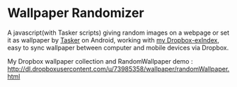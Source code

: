 Wallpaper Randomizer
=====
A javascript(with Tasker scripts) giving random images on a webpage or set it as wallpaper by <a href="https://play.google.com/store/apps/details?id=net.dinglisch.android.taskerm">Tasker</a> on Android, working with <a href="https://github.com/MacroBull/dropbox-exIndex">my Dropbox-exIndex</a>, easy to sync wallpaper between computer and mobile devices via Dropbox.

My Dropbox wallpaper collection and RandomWallpaper demo :
http://dl.dropboxusercontent.com/u/73985358/wallpaper/randomWallpaper.html